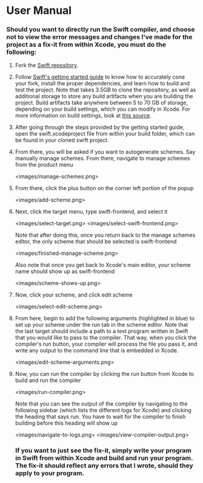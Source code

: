 # User Manual

### Should you want to directly run the Swift compiler, and choose not to view the error messages and changes I've made for the project as a fix-it from within Xcode, you must do the following: 

1. Fork the [Swift repository](https://github.com/apple/swift). 

2. Follow [Swift's getting started guide](https://github.com/apple/swift/blob/main/docs/HowToGuides/GettingStarted.md) to know how to accurately cone your fork, install the proper dependencies, and learn how to build and test the project. Note that takes 3.5GB to clone the repository, as well as additional storage to store any build artifacts when you are building the project. Build artifacts take anywhere between 5 to 70 GB of storage, depending on your build settings, which you can modify in Xcode. For more information on build settings, look at [this source](https://xcodebuildsettings.com/).

3. After going through the steps provided by the getting started guide, open the swift.xcodeproject file from within your build folder, which can be found in your cloned swift project.

4. From there, you will be asked if you want to autogenerate schemes. Say manually manage schemes. From there, navigate to manage schemes from the product menu

    <images/manage-schemes.png>

5. From there, click the plus button on the corner left portion of the popup

    <images/add-scheme.png>

6. Next, click the target menu, type swift-frontend, and select it 

    <images/select-target.png>
    <images/select-swift-frontend.png>

    Note that after doing this, once you return back to the manage schemes editor, the only scheme that should be selected is swift-frontend
    
    <images/finished-manage-scheme.png>
    
    Also note that once you get back to Xcode's main editor, your scheme name should show up as swift-frontend
    
    <images/scheme-shows-up.png>

7. Now, click your scheme, and click edit scheme

    <images/select-edit-scheme.png>
    
8. From here, begin to add the following arguments (highlighted in blue) to set up your scheme under the run tab in the scheme editor. Note that the last target should include a path to a test program written in Swift that you would like to pass to the compiler. That way, when you click the compiler's run button, your compiler will process the file you pass it, and write any output to the command line that is embedded in Xcode. 

    <images/edit-scheme-arguments.png>

9. Now, you can run the compiler by clicking the run button from Xcode to build and run the compiler
    
    <images/run-compiler.png>
    
    Note that you can see the output of the compiler by navigating to the following sidebar (which lists the different logs for Xcode) and clicking the heading that says run. You have to wait for the compiler to finish building before this heading will show up 
    
    <images/navigate-to-logs.png>
    <images/view-compiler-output.png>

    
    ### If you want to just see the fix-it, simply write your program in Swift from within Xcode and build and run your program. The fix-it should reflect any errors that I wrote, should they apply to your program. 








    
    
    

